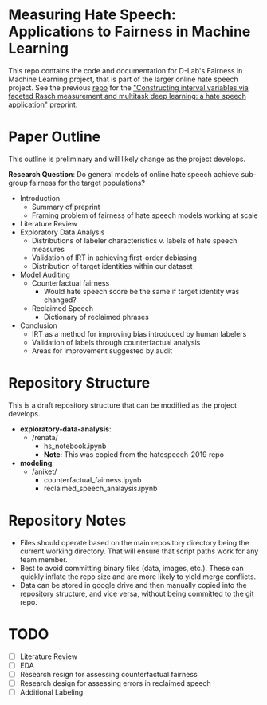 # Measuring Hate Speech: Applications to Fairness in Machine Learning

This repo contains the code and documentation for D-Lab's Fairness in Machine Learning project, that is part of the larger online hate speech project. See the previous [repo](https://github.com/dlab-projects/hatespeech-2019) for the ["Constructing interval variables via faceted Rasch measurement and multitask deep learning: a hate speech application"](https://arxiv.org/abs/2009.10277) preprint.

# Paper Outline

This outline is preliminary and will likely change as the project develops.

**Research Question**: Do general models of online hate speech achieve sub-group fairness for the target populations?

- Introduction
    - Summary of preprint
    - Framing problem of fairness of hate speech models working at scale
- Literature Review
- Exploratory Data Analysis
    - Distributions of labeler characteristics v. labels of hate speech measures
    - Validation of IRT in achieving first-order debiasing 
    - Distribution of target identities within our dataset
- Model Auditing
    - Counterfactual fairness
        - Would hate speech score be the same if target identity was changed?
    - Reclaimed Speech
        - Dictionary of reclaimed phrases 
- Conclusion
    - IRT as a method for improving bias introduced by human labelers
    - Validation of labels through counterfactual analysis
    - Areas for improvement suggested by audit  

# Repository Structure

This is a draft repository structure that can be modified as the project develops.

- **exploratory-data-analysis**:
    - /renata/
        - hs_notebook.ipynb
        - **Note**: This was copied from the hatespeech-2019 repo
- **modeling**:
    - /aniket/
        - counterfactual_fairness.ipynb
        - reclaimed_speech_analaysis.ipynb

# Repository Notes

- Files should operate based on the main repository directory being the current working directory. That will ensure that script paths work for any team member.
- Best to avoid committing binary files (data, images, etc.). These can quickly inflate the repo size and are more likely to yield merge conflicts.
- Data can be stored in google drive and then manually copied into the repository structure, and vice versa, without being committed to the git repo.

# TODO

- [ ] Literature Review
- [ ] EDA
- [ ] Research resign for assessing counterfactual fairness
- [ ] Research design for assessing errors in reclaimed speech
- [ ] Additional Labeling 